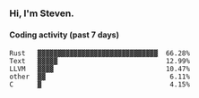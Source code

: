 ### Hi, I'm Steven.

#### Coding activity (past 7 days)
```
Rust   ▓▓▓▓▓▓▓▓▓▓▓▓▓▓▓▓▓▓▓▓▓▓▓▓▓▓▓▓▓▓  66.28%
Text   ▓▓▓▓▓                           12.99%
LLVM   ▓▓▓▓                            10.47%
other  ▓▓                               6.11%
C      ▓                                4.15%
```
